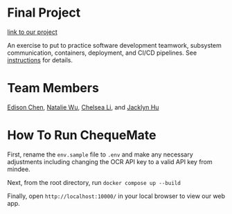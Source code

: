 # Final Project

[link to our project](http://161.35.189.70:10000)


An exercise to put to practice software development teamwork, subsystem communication, containers, deployment, and CI/CD pipelines. See [instructions](./instructions.md) for details.

# Team Members

[Edison Chen](https://github.com/ebc5802), [Natalie Wu](https://github.com/nawubyte), [Chelsea Li](https://github.com/qiaoxixi1), and [Jacklyn Hu](https://github.com/Jacklyn22)

# How To Run ChequeMate

First, rename the `env.sample` file to `.env` and make any necessary adjustments including changing the OCR API key to a valid API key from mindee.

Next, from the root directory, run `docker compose up --build`

Finally, open `http://localhost:10000/` in your local browser to view our web app.
